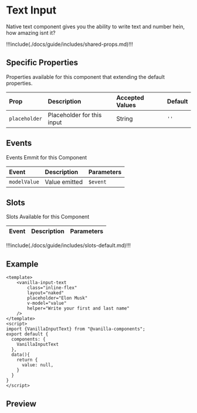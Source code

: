 # Text Input

Native text component gives you the ability to write text and number hein, how amazing isnt it?

!!!include(./docs/guide/includes/shared-props.md)!!!

## Specific Properties

Properties available for this component that extending the default properties.

| Prop          | Description                | Accepted Values | Default |
|:--------------|:---------------------------|:----------------|:--------|
| `placeholder` | Placeholder for this input | String          | `''`    |

## Events

Events Emmit for this Component

| Event        | Description   | Parameters |
|:-------------|:--------------|:-----------|
| `modelValue` | Value emitted | `$event`   |

## Slots

Slots Available for this Component

| Event | Description | Parameters |
|:------|:------------|:-----------|
!!!include(./docs/guide/includes/slots-default.md)!!!

## Example
```vue
<template>
    <vanilla-input-text
        class="inline-flex"
        layout="naked"
        placeholder="Elon Musk"
        v-model="value"
        helper="Write your first and last name"
    />
</template>
<script>
import {VanillaInputText} from "@vanilla-components";
export default {
  components: {
    VanillaInputText
  },
  data(){
    return {
      value: null,
    }
  }
}
</script>
```

## Preview
<wrapper src="inputs/text/demo" />
